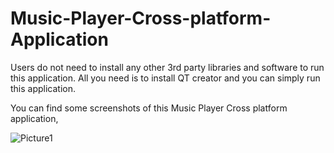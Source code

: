# Music-Player-Cross-platform-Application
Users do not need to install any other 3rd party libraries and software to run this application. All you need is to install QT creator and you can simply run this application.

You can find some screenshots of this Music Player Cross platform application,

![Picture1](https://user-images.githubusercontent.com/75195777/141049064-b1dff54f-433e-4844-8b36-cc0e03e1f84c.jpg)

